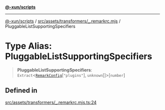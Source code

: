 [**@-xun/scripts**](../../../../../README.md)

***

[@-xun/scripts](../../../../../README.md) / [src/assets/transformers/\_.remarkrc.mjs](../README.md) / PluggableListSupportingSpecifiers

# Type Alias: PluggableListSupportingSpecifiers

> **PluggableListSupportingSpecifiers**: `Extract`\<[`RemarkConfig`](RemarkConfig.md)\[`"plugins"`\], `unknown`[]\>\[`number`\]

## Defined in

[src/assets/transformers/\_.remarkrc.mjs.ts:24](https://github.com/Xunnamius/xscripts/blob/08b8dd169c5f24bef791b640ada35bc11e6e6e8e/src/assets/transformers/_.remarkrc.mjs.ts#L24)
